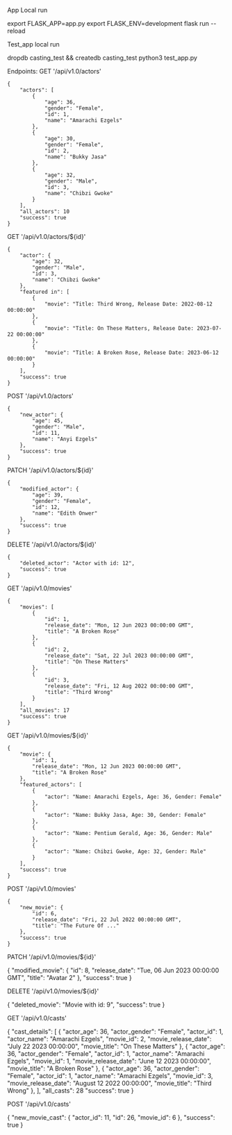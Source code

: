 App Local run

export FLASK_APP=app.py
export FLASK_ENV=development
flask run --reload

Test_app local run 

dropdb casting_test && createdb casting_test
python3 test_app.py


Endpoints:
GET '/api/v1.0/actors'

```
{
    "actors": [
        {
            "age": 36,
            "gender": "Female",
            "id": 1,
            "name": "Amarachi Ezgels"
        },
        {
            "age": 30,
            "gender": "Female",
            "id": 2,
            "name": "Bukky Jasa"
        },
        {
            "age": 32,
            "gender": "Male",
            "id": 3,
            "name": "Chibzi Gwoke"
        }
    ],
    "all_actors": 10
    "success": true
}
```


GET '/api/v1.0/actors/${id}'

```
{
    "actor": {
        "age": 32,
        "gender": "Male",
        "id": 3,
        "name": "Chibzi Gwoke"
    },
    "featured in": [
        {
            "movie": "Title: Third Wrong, Release Date: 2022-08-12 00:00:00"
        },
        {
            "movie": "Title: On These Matters, Release Date: 2023-07-22 00:00:00"
        },
        {
            "movie": "Title: A Broken Rose, Release Date: 2023-06-12 00:00:00"
        }
    ],
    "success": true
}
```

POST '/api/v1.0/actors'

```
{
    "new_actor": {
        "age": 45,
        "gender": "Male",
        "id": 11,
        "name": "Anyi Ezgels"
    },
    "success": true
}
```

PATCH '/api/v1.0/actors/${id}'

```
{
    "modified_actor": {
        "age": 39,
        "gender": "Female",
        "id": 12,
        "name": "Edith Onwer"
    },
    "success": true
}
```

DELETE '/api/v1.0/actors/${id}'

```
{
    "deleted_actor": "Actor with id: 12",
    "success": true
}
```


GET '/api/v1.0/movies'
```
{
    "movies": [
        {
            "id": 1,
            "release_date": "Mon, 12 Jun 2023 00:00:00 GMT",
            "title": "A Broken Rose"
        },
        {
            "id": 2,
            "release_date": "Sat, 22 Jul 2023 00:00:00 GMT",
            "title": "On These Matters"
        },
        {
            "id": 3,
            "release_date": "Fri, 12 Aug 2022 00:00:00 GMT",
            "title": "Third Wrong"
        }
    ],
    "all_movies": 17
    "success": true
}
```

GET '/api/v1.0/movies/${id}'
```
{
    "movie": {
        "id": 1,
        "release_date": "Mon, 12 Jun 2023 00:00:00 GMT",
        "title": "A Broken Rose"
    },
    "featured_actors": [
        {
            "actor": "Name: Amarachi Ezgels, Age: 36, Gender: Female"
        },
        {
            "actor": "Name: Bukky Jasa, Age: 30, Gender: Female"
        },
        {
            "actor": "Name: Pentium Gerald, Age: 36, Gender: Male"
        },
        {
            "actor": "Name: Chibzi Gwoke, Age: 32, Gender: Male"
        }
    ],
    "success": true
}
```

POST '/api/v1.0/movies'
```
{
    "new_movie": {
        "id": 6,
        "release_date": "Fri, 22 Jul 2022 00:00:00 GMT",
        "title": "The Future Of ..."
    },
    "success": true
}
```

PATCH '/api/v1.0/movies/${id}'

{
    "modified_movie": {
        "id": 8,
        "release_date": "Tue, 06 Jun 2023 00:00:00 GMT",
        "title": "Avatar 2"
    },
    "success": true
}

DELETE '/api/v1.0/movies/${id}'

{
    "deleted_movie": "Movie with id: 9",
    "success": true
}


GET '/api/v1.0/casts'

{
    "cast_details": [
        {
            "actor_age": 36,
            "actor_gender": "Female",
            "actor_id": 1,
            "actor_name": "Amarachi Ezgels",
            "movie_id": 2,
            "movie_release_date": "July 22 2023 00:00:00",
            "movie_title": "On These Matters"
        },
        {
            "actor_age": 36,
            "actor_gender": "Female",
            "actor_id": 1,
            "actor_name": "Amarachi Ezgels",
            "movie_id": 1,
            "movie_release_date": "June 12 2023 00:00:00",
            "movie_title": "A Broken Rose"
        },
        {
            "actor_age": 36,
            "actor_gender": "Female",
            "actor_id": 1,
            "actor_name": "Amarachi Ezgels",
            "movie_id": 3,
            "movie_release_date": "August 12 2022 00:00:00",
            "movie_title": "Third Wrong"
        },
    ],
    "all_casts": 28
    "success": true
}

POST '/api/v1.0/casts'

{
    "new_movie_cast": {
        "actor_id": 11,
        "id": 26,
        "movie_id": 6
    },
    "success": true
}
